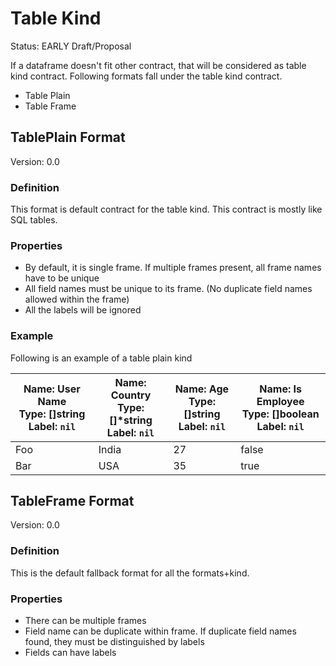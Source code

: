 # Table Kind

Status: EARLY Draft/Proposal

If a dataframe doesn't fit other contract, that will be considered as table kind contract. Following formats fall under the table kind contract.

- Table Plain
- Table Frame

## TablePlain Format

Version: 0.0

### Definition

This format is default contract for the table kind. This contract is mostly like SQL tables.

### Properties

- By default, it is single frame. If multiple frames present, all frame names have to be unique
- All field names must be unique to its frame. (No duplicate field names allowed within the frame)
- All the labels will be ignored

### Example

Following is an example of a table plain kind

| Name: User Name<br/>Type: []string<br/>Label: `nil` | Name: Country<br/>Type: []\*string<br/>Label: `nil` | Name: Age<br/>Type: []string<br/>Label: `nil` | Name: Is Employee<br/>Type: []boolean<br/>Label: `nil` |
| --------------------------------------------------- | --------------------------------------------------- | --------------------------------------------- | ------------------------------------------------------ |
| Foo                                                 | India                                               | 27                                            | false                                                  |
| Bar                                                 | USA                                                 | 35                                            | true                                                   |

## TableFrame Format

Version: 0.0

### Definition

This is the default fallback format for all the formats+kind.

### Properties

- There can be multiple frames
- Field name can be duplicate within frame. If duplicate field names found, they must be distinguished by labels
- Fields can have labels
